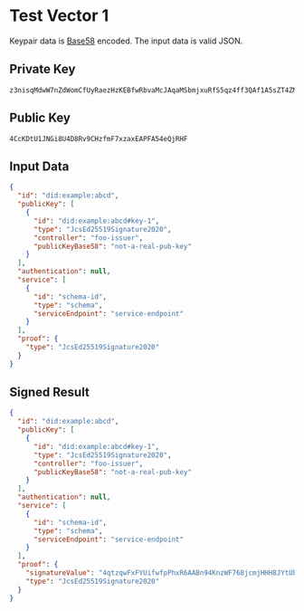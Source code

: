 # Test Vector 1
Keypair data is [Base58](https://tools.ietf.org/id/draft-msporny-base58-01.html) encoded. The input data is valid JSON.

## Private Key
```
z3nisqMdwW7nZdWomCfUyRaezHzKEBfwRbvaMcJAqaMSbmjxuRfS5qz4ff3QAf1A5sZT4ZMcxYoGjN4K1VsDV7b
```

## Public Key
```
4CcKDtU1JNGi8U4D8Rv9CHzfmF7xzaxEAPFA54eQjRHF
```

## Input Data

```json
{
  "id": "did:example:abcd",
  "publicKey": [
    {
      "id": "did:example:abcd#key-1",
      "type": "JcsEd25519Signature2020",
      "controller": "foo-issuer",
      "publicKeyBase58": "not-a-real-pub-key"
    }
  ],
  "authentication": null,
  "service": [
    {
      "id": "schema-id",
      "type": "schema",
      "serviceEndpoint": "service-endpoint"
    }
  ],
  "proof": {
    "type": "JcsEd25519Signature2020"
  }
}
```

## Signed Result

```json
{
  "id": "did:example:abcd",
  "publicKey": [
    {
      "id": "did:example:abcd#key-1",
      "type": "JcsEd25519Signature2020",
      "controller": "foo-issuer",
      "publicKeyBase58": "not-a-real-pub-key"
    }
  ],
  "authentication": null,
  "service": [
    {
      "id": "schema-id",
      "type": "schema",
      "serviceEndpoint": "service-endpoint"
    }
  ],
  "proof": {
    "signatureValue": "4qtzqwFxFYUifwfpPhxR6AABn94KnzWF768jcmjHHH8JYtUb4kAXxG6PttmJAbn3b6q1dfraXFdnUc1z2EGHqWdt",
    "type": "JcsEd25519Signature2020"
  }
}
```